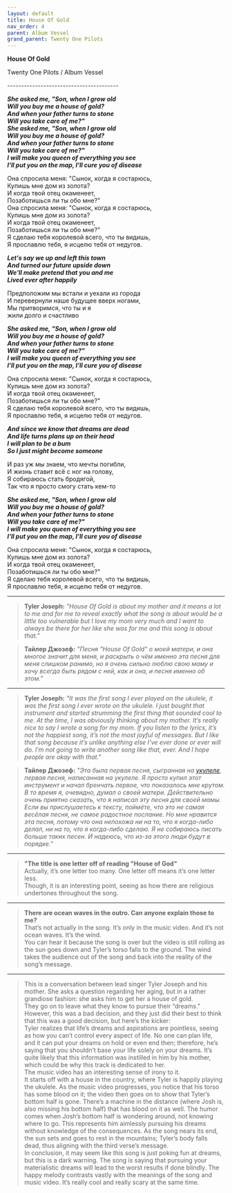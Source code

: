 ```yaml
---  
layout: default  
title: House Of Gold  
nav_order: 4  
parent: Album Vessel  
grand_parent: Twenty One Pilots  
---  
```


**House Of Gold**
<p>
Twenty One Pilots / Album Vessel
</p>  
----------------------------------------

**_She asked me, "Son, when I grow old  
Will you buy me a house of gold?  
And when your father turns to stone  
Will you take care of me?"  
She asked me, "Son, when I grow old  
Will you buy me a house of gold?  
And when your father turns to stone  
Will you take care of me?"  
I will make you queen of everything you see  
I'll put you on the map, I'll cure you of disease_**  

Она спросила меня: "Сынок, когда я состарюсь,  
Купишь мне дом из золота?  
И когда твой отец окаменеет,  
Позаботишься ли ты обо мне?"  
Она спросила меня: "Сынок, когда я состарюсь,  
Купишь мне дом из золота?  
И когда твой отец окаменеет,  
Позаботишься ли ты обо мне?"  
Я сделаю тебя королевой всего, что ты видишь,  
Я прославлю тебя, я исцелю тебя от недугов.  

**_Let's say we up and left this town  
And turned our future upside down  
We'll make pretend that you and me  
Lived ever after happily_**  

Предположим мы встали и уехали из города  
И перевернули наше будущее вверх ногами,  
Мы притворимся, что ты и я  
жили долго и счастливо  

**_She asked me, "Son, when I grow old  
Will you buy me a house of gold?  
And when your father turns to stone  
Will you take care of me?"  
I will make you queen of everything you see  
I'll put you on the map, I'll cure you of disease_**  

Она спросила меня: "Сынок, когда я состарюсь,  
Купишь мне дом из золота?  
И когда твой отец окаменеет,  
Позаботишься ли ты обо мне?"  
Я сделаю тебя королевой всего, что ты видишь,  
Я прославлю тебя, я исцелю тебя от недугов.  

**_And since we know that dreams are dead  
And life turns plans up on their head  
I will plan to be a bum  
So I just might become someone_**  

И раз уж мы знаем, что мечты погибли,   
И жизнь ставит всё с ног на голову,  
Я собираюсь стать бродягой,  
Так что я просто смогу стать кем-то  

**_She asked me, "Son, when I grow old  
Will you buy me a house of gold?  
And when your father turns to stone  
Will you take care of me?"  
I will make you queen of everything you see  
I'll put you on the map, I'll cure you of disease_**  

Она спросила меня: "Сынок, когда я состарюсь,  
Купишь мне дом из золота?  
И когда твой отец окаменеет,  
Позаботишься ли ты обо мне?"  
Я сделаю тебя королевой всего, что ты видишь,  
Я прославлю тебя, я исцелю тебя от недугов.  

------------------------------------------
> **Tyler Joseph:** _"House Of Gold is about my mother and it means a lot to me and for me to reveal exactly what the song is about would be a little too vulnerable but I love my mom very much and I want to always be there for her like she was for me and this song is about that."_  

> **Тайлер Джозеф:** _"Песня "House Of Gold" о моей матери, и она многое значит для меня, и раскрыть о чём именно эта песня для меня слишком ранимо, но я очень сильно люблю свою маму и хочу всегда быть рядом с ней, как и она, и песня именно об этом."_
-----------------------------------------------------
> **Tyler Joseph:** _"It was the first song I ever played on the ukulele, it was the first song I ever wrote on the ukulele. I just bought that instrument and started strumming the first thing that sounded cool to me. At the time, I was obviously thinking about my mother. It’s really nice to say I wrote a song for my mom. If you listen to the lyrics, it’s not the happiest song, it’s not the most joyful of messages. But I like that song because it’s unlike anything else I’ve ever done or ever will do. I’m not going to write another song like that, ever. And I hope people are okay with that."_

> **Тайлер Джозеф:** _"Эта была первая песня, сыгранная на [укулеле](https://ru.wikipedia.org/wiki/Укулеле), первая песня, написанная на укулеле. Я просто купил этот инструмент и начал бренчать первое, что показалось мне крутом. В то время я, очевидно, думал о своей матери. Действительно очень приятно сказать, что я написал эту песня для своей мамы. Если вы прислушаетесь к тексту, поймёте, что это не самая весёлая песня, не самое радостное послание. Но мне нравится эта песня, потому что она непохожа ни на то, что я когда-либо делал, ни на то, что я когда-либо сделаю. Я не собираюсь писать больше таких песен. И надеюсь, что из-за этого люди будут в порядке."_
----------------------------------------------------
> **"The title is one letter off of reading "House of God"**  
Actually, it’s one letter too many. One letter off means it’s one letter less.  
Though, it is an interesting point, seeing as how there are religious undertones throughout the song.
----------------------------------------------------
> **There are ocean waves in the outro. Can anyone explain those to me?**  
That’s not actually in the song. It’s only in the music video. And it’s not ocean waves. It’s the wind.  
You can hear it because the song is over but the video is still rolling as the sun goes down and Tyler’s torso falls to the ground. The wind takes the audience out of the song and back into the reality of the song’s message.
----------------------------------------------------
> This is a conversation between lead singer Tyler Joseph and his mother. She asks a question regarding her aging, but in a rather grandiose fashion: she asks him to get her a house of gold.  
They go on to leave what they know to pursue their “dreams.” However, this was a bad decision, and they just did their best to think that this was a good decision, but here’s the kicker:  
Tyler realizes that life’s dreams and aspirations are pointless, seeing as how you can’t control every aspect of life. No one can plan life, and it can put your dreams on hold or even end then; therefore, he’s saying that you shouldn’t base your life solely on your dreams. It’s quite likely that this information was instilled in him by his mother, which could be why this track is dedicated to her.  
The music video has an interesting sense of irony to it.  
It starts off with a house in the country, where Tyler is happily playing the ukulele. As the music video progresses, you notice that his torso has some blood on it; the video then goes on to show that Tyler’s bottom half is gone. There’s a machine in the distance (where Josh is, also missing his bottom half) that has blood on it as well. The humor comes when Josh’s bottom half is wondering around, not knowing where to go. This represents him aimlessly pursuing his dreams without knowledge of the consequences. As the song nears its end, the sun sets and goes to rest in the mountains; Tyler’s body falls dead, thus aligning with the third verse’s message.  
In conclusion, it may seem like this song is just poking fun at dreams, but this is a dark warning. The song is saying that pursuing your materialistic dreams will lead to the worst results if done blindly. The happy melody contrasts vastly with the meanings of the song and music video. It’s really cool and really scary at the same time.
